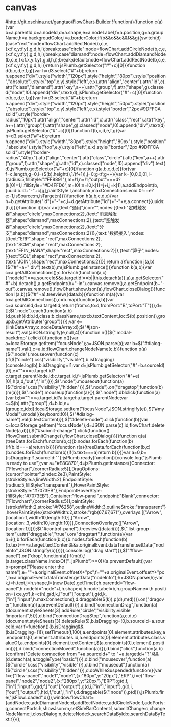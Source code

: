# canvas
#http://git.oschina.net/gangtao/FlowChart-Builder
!function(){function c(a){var b=a.parentId,c=a.nodeId,d=a.shape,e=a.nodeLabel,f=a.position,g=a.groupName,h=a.backgroudColor,i=a.borderColor;if(b&&c&&e&&f&&g){switch(d){case"rect":node=flowChart.addRectNode(b,c,e,{x:f.x,y:f.y},g,d,h,i);break;case"circle":node=flowChart.addCircleNode(b,c,e,{x:f.x,y:f.y},g,d,h,i);break;case"diamand":node=flowChart.addDiamandNode(b,c,e,{x:f.x,y:f.y},g,d,h,i);break;default:node=flowChart.addRectNode(b,c,e,{x:f.x,y:f.y},g,d,h,i)}return jsPlumb.getSelector("#"+c)[0]}}function d(b,c,d,e,f,g){var h=d3.select("#"+b);return h.append("div").style("width","120px").style("height","80px").style("position","absolute").style("top",e.y).style("left",e.x).attr("align","center").attr("id",c).attr("class","diamand").attr("key",a++).attr("group",f).attr("shape",g).classed("node",!0).append("div").text(d),jsPlumb.getSelector("#"+c)[0]}function e(b,c,d,e,f,g){var h=d3.select("#"+b);return h.append("div").style("width","120px").style("height","50px").style("position","absolute").style("top",e.y).style("left",e.x).style("border","2px #9DFFCA solid").style("border-radius","10px").attr("align","center").attr("id",c).attr("class","rect").attr("key",a++).attr("group",f).attr("shape",g).classed("node",!0).append("div").text(d),jsPlumb.getSelector("#"+c)[0]}function f(b,c,d,e,f,g){var h=d3.select("#"+b);return h.append("div").style("width","80px").style("height","80px").style("position","absolute").style("top",e.y).style("left",e.x).style("border","2px #9DFFCA solid").style("border-radius","40px").attr("align","center").attr("class","circle").attr("key",a++).attr("group",f).attr("shape",g).attr("id",c).classed("node",!0).append("div").text(d),jsPlumb.getSelector("#"+c)[0]}function g(a,b,c,d,e){for(var f=c.length,g=0,i=($(b).height(),1/(f+1)),j=0;g<f;g++){var k=[0,0,0,0],l={radius:5,fillStyle:"#FF8891"},m=!1,n=!1;"output"===d?(k[0]=1,l.fillStyle="#D4FFD6",m=!0):n=!0,k[1]=j+i,j=k[1],a.addEndpoint(b,{uuid:b.id+"-"+c[g],paintStyle:l,anchor:k,maxConnections:void 0!==e?e:-1,isSource:m,isTarget:n})}}function h(a,b,c,d,e){var h=b.getAttribute("id")+"-"+c,i=d.getAttribute("id")+"-"+e;a.connect({uuids:[h,i]})}function i(){var a=[{text:"通用",icon:"",nodes:[{text:"定时触发器",shape:"circle",maxConnections:2},{text:"消息触发器",shape:"diamand",maxConnections:2},{text:"空触发器",shape:"circle",maxConnections:2},{text:"分支",shape:"diamand",maxConnections:2}]},{text:"数据接入",nodes:[{text:"ERP",shape:"rect",maxConnections:2},{text:"SCM",shape:"rect",maxConnections:2},{text:"EFIN_HANA",shape:"rect",maxConnections:2}]},{text:"算子",nodes:[{text:"SQL",shape:"rect",maxConnections:2},{text:"JOIN",shape:"rect",maxConnections:2}]}];return a}function j(a,b){$("#"+a+" div").text(b),m(jsPlumb.getInstance())}function k(a,b){var c=a.getAllConnections();c.forEach(function(a,c){"nodeId"!==a.sourceId&&a.targetId!==b||this.detach(a)},a),a.getSelector("#"+b).detach(),a.getEndpoint(b+"-in").canvas.remove(),a.getEndpoint(b+"-out").canvas.remove(),flowChart.showJson(a),flowChart.closeDialog()}function l(a,b){$("#"+a).treeview({data:b})}function m(a){var b=a.getAllConnections(),c=b.map(function(a,b){var c=a.sourceId,d=a.targetId;return{from:c,to:d,fromPort:"B",toPort:"T"}}),d=[];$(".node").each(function(a,b){d.push({id:b.id,class:b.className,text:b.textContent,loc:$(b).position(),group:b.getAttribute("group")})});var e={linkDataArray:c,nodeDataArray:d};$("#json-result").val(JSON.stringify(e,null,4))}function n(){$(".modal-backdrop").click()}function o(){var a=localStorage.getItem("focusNode");a=JSON.parse(a);var b=$("#dialog-name").val(),c=a.id;flowChart.changeNodeName(c,b)}function p(a){$(".node").mouseover(function(c){if($("circle").css("visibility","visible"),b.isDragging){console.log(b),b.isDragging=!1;var d=jsPlumb.getSelector("#"+b.sourceId)[0],e=""===c.target.id?c.target.parentNode.id:c.target.id,f=jsPlumb.getSelector("#"+e)[0];h(a,d,"out",f,"in")}}),$(".node").mouseout(function(a){$("circle").css("visibility","hidden")}),$(".node").on("dragstop",function(b){m(a)}),$(".node").mouseup(function(a){}),$(".node").dblclick(function(a){var b;b=""!==a.target.id?a.target:a.target.parentNode;var c=$(b).attr("group"),d=b.id,e={group:c,id:d};localStorage.setItem("focusNode",JSON.stringify(e)),$("#myModal").modal({keyboard:!0}),$("#dialog-name").val(b.textContent)}),$("#delete-node").click(function(b){var c=localStorage.getItem("focusNode"),d=JSON.parse(c).id;flowChart.deleteNode(a,d)}),$("#submit-change").click(function(){flowChart.submitChange(),flowChart.closeDialog()})}function q(a){treeData.forEach(function(b,c){b.nodes.forEach(function(b){if(b.id===a)return b})})}function r(a){treeData.forEach(function(b,c){b.nodes.forEach(function(b){if(b.text===a)return b})})}var a=0,b={isDragging:!1,sourceId:""};jsPlumb.ready(function(){console.log("jsPlumb is ready to use");var a="#E8C870",d=jsPlumb.getInstance({Connector:["Flowchart",{cornerRadius:5}],DragOptions:{cursor:"pointer",zIndex:2e3},PaintStyle:{strokeStyle:a,lineWidth:2},EndpointStyle:{radius:5,fillStyle:"transparent"},HoverPaintStyle:{strokeStyle:"#7073EB"},EndpointHoverStyle:{fillStyle:"#7073EB"},Container:"flow-panel",endpoint:"Blank",connector:["Flowchart",{cornerRadius:5}],paintStyle:{strokeWidth:2,stroke:"#f76258",outlineWidth:3,outlineStroke:"transparent"},hoverPaintStyle:{strokeWidth:2,stroke:"rgb(67,67,67)"},overlays:[["Arrow",{location:1,width:10,length:10}],["Arrow",{location:.3,width:10,length:10}]],ConnectionOverlays:[["Arrow",{location:1}]]});$("#control-panel").treeview({data:i()}),$(".list-group-item").attr("draggable","true").on("dragstart",function(a){var b=i();b.forEach(function(b,c){b.nodes.forEach(function(b){b.text===a.target.textContent&&a.originalEvent.dataTransfer.setData("nodeInfo",JSON.stringify(b))})}),console.log("drag start")}),$("#flow-panel").on("drop",function(a){if(m(d),!(a.target.className.indexOf("_jsPlumb")>=0)){a.preventDefault();var b=prompt("Please enter the name"),e=""+a.originalEvent.offsetX+"px",f=""+a.originalEvent.offsetY+"px",h=a.originalEvent.dataTransfer.getData("nodeInfo");h=JSON.parse(h);var k,i=h.text,j=h.shape,l=(new Date).getTime();h.parentId="flow-panel",h.nodeId="node"+l,h.shape=j,h.nodeLabel=b,h.groupName=i,h.position={x:e,y:f},k=c(h),g(d,k,["out"],"output"),g(d,k,["in"],"input",h.maxConnections),d.draggable($(k)),p(d),m(d)}}).on("dragover",function(a){a.preventDefault()}),d.bind("connectionDrag",function(a){document.styleSheets[3].addRule("circle","visibility:visible !important",5)}),d.bind("connectionDragStop",function(a,c,d,e){document.styleSheets[3].deleteRule(5),b.isDragging=!0,b.sourceId=a.sourceId;var f=function(){b.isDragging&&(b.isDragging=!1)};setTimeout(f,100);a.endpoints[0].element.attributes.key,a.endpoints[0].element.attributes.id,a.endpoints[0].element.attributes.class.valueOf,a.endpoints[0].element.textContent,$(a.endpoints[0].element).position()}),d.bind("connectionMoved",function(a){}),d.bind("click",function(a,b){confirm("Delete connection from "+a.sourceId+" to "+a.targetId+"?")&&(d.detach(a),a.toggleType("basic"))}),d.bind("mouseover",function(a){$("circle").css("visibility","visible")}),d.bind("mouseout",function(a){$("circle").css("visibility","hidden")}),d.doWhileSuspended(function(){var f=e("flow-panel","node1","node1",{x:"80px",y:"20px"},"ERP"),i=e("flow-panel","node2","node2",{x:"280px",y:"20px"},"ERP");g(d,f,["in"],"input"),g(d,f,["out"],"output"),g(d,i,["in"],"input"),g(d,i,["out"],"output"),h(d,f,"out",i,"in"),d.draggable($(".node")),p(d)}),jsPlumb.fire("jsFlowLoaded",d)}),window.flowChart={addNode:c,addDiamandNode:d,addRectNode:e,addCircleNode:f,addPorts:g,connectPorts:h,showJson:m,setSideBarContent:l,submitChange:o,changeNodeName:j,closeDialog:n,deleteNode:k,searchDataById:q,searchDataByText:r}}();
